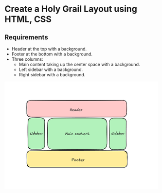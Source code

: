 # Create a Holy Grail Layout using HTML, CSS

## Requirements

- Header at the top with a background.
- Footer at the bottom with a background.
- Three columns:
  - Main content taking up the center space with a background.
  - Left sidebar with a background.
  - Right sidebar with a background.

![example](./example.png)
